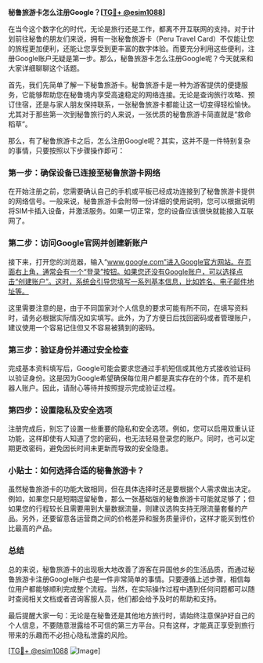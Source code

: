 **秘鲁旅游卡怎么注册Google？[[TG💪+ @esim1088](https://t.me/s/esim1088)]**

在当今这个数字化的时代，无论是旅行还是工作，都离不开互联网的支持。对于计划前往秘鲁的朋友们来说，拥有一张秘鲁旅游卡（Peru Travel Card）不仅能让您的旅程更加便利，还能让您享受到更丰富的数字体验。而要充分利用这些便利，注册Google账户无疑是第一步。那么，秘鲁旅游卡怎么注册Google呢？今天就来和大家详细聊聊这个话题。

首先，我们先简单了解一下秘鲁旅游卡。秘鲁旅游卡是一种为游客提供的便捷服务，它能够帮助您在秘鲁境内享受高速稳定的网络连接。无论是查询旅行攻略、预订住宿，还是与家人朋友保持联系，一张秘鲁旅游卡都能让这一切变得轻松愉快。尤其对于那些第一次到秘鲁旅行的人来说，一张优质的秘鲁旅游卡简直就是“救命稻草”。

那么，有了秘鲁旅游卡之后，怎么注册Google呢？其实，这并不是一件特别复杂的事情，只要按照以下步骤操作即可：

### 第一步：确保设备已连接至秘鲁旅游卡网络

在开始注册之前，您需要确认自己的手机或平板已经成功连接到了秘鲁旅游卡提供的网络信号。一般来说，秘鲁旅游卡会附带一份详细的使用说明，您可以根据说明将SIM卡插入设备，并激活服务。如果一切正常，您的设备应该很快就能接入互联网了。

### 第二步：访问Google官网并创建新账户

接下来，打开您的浏览器，输入“www.google.com”进入Google官方网站。在页面右上角，通常会有一个“登录”按钮。如果您还没有Google账户，可以选择点击“创建账户”。这时，系统会引导您填写一系列基本信息，比如姓名、电子邮件地址等。

这里需要注意的是，由于不同国家对个人信息的要求可能有所不同，在填写资料时，请务必根据实际情况如实填写。此外，为了方便日后找回密码或者管理账户，建议使用一个容易记住但又不容易被猜到的密码。

### 第三步：验证身份并通过安全检查

完成基本资料填写后，Google可能会要求您通过手机短信或其他方式接收验证码以验证身份。这是因为Google希望确保每位用户都是真实存在的个体，而不是机器人账户。因此，请耐心等待并按照提示完成验证过程。

### 第四步：设置隐私及安全选项

注册完成后，别忘了设置一些重要的隐私和安全选项。例如，您可以启用双重认证功能，这样即使有人知道了您的密码，也无法轻易登录您的账户。同时，也可以定期更改密码，避免因长时间未更新而导致的安全隐患。

### 小贴士：如何选择合适的秘鲁旅游卡？

虽然秘鲁旅游卡的功能大致相同，但在具体选择时还是要根据个人需求做出决定。例如，如果您只是短期逗留秘鲁，那么一张基础版的秘鲁旅游卡可能就足够了；但如果您的行程较长且需要用到大量数据流量，则建议选购支持无限流量套餐的产品。另外，还要留意各运营商之间的价格差异和服务质量评价，这样才能买到性价比最高的产品。

### 总结

总的来说，秘鲁旅游卡的出现极大地改善了游客在异国他乡的生活品质，而通过秘鲁旅游卡注册Google账户也是一件非常简单的事情。只要遵循上述步骤，相信每位用户都能够顺利完成整个流程。当然，在实际操作过程中遇到任何问题都可以随时查阅相关文档或者咨询客服人员，他们都会给予及时的帮助和支持。

最后提醒大家一句：无论是在秘鲁还是其他地方旅行时，请始终注意保护好自己的个人信息，不要随意泄露给不可信的第三方平台。只有这样，才能真正享受到旅行带来的乐趣而不必担心隐私泄露的风险。

[[TG💪+ @esim1088](https://t.me/s/esim1088) ![Image](https://i.postimg.cc/4NQfJmqS/Snipaste-2025-05-13-00-14-12.png)]